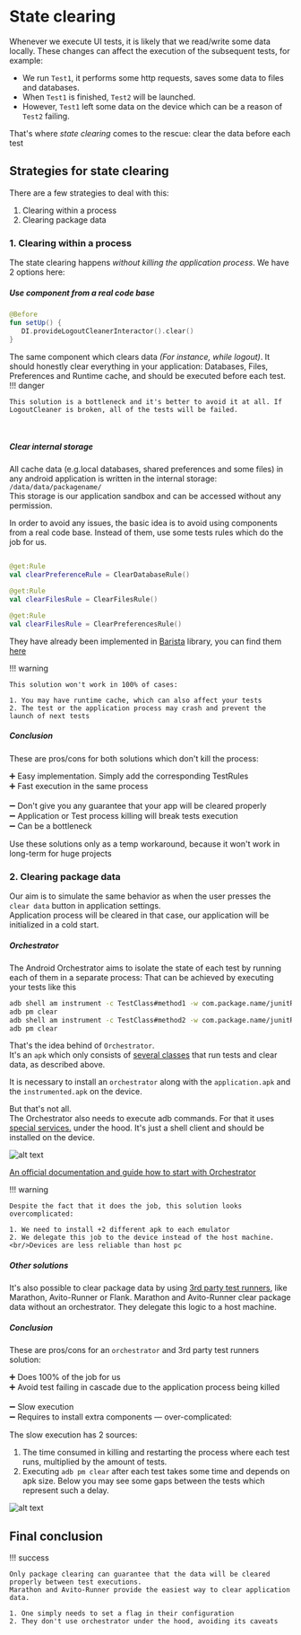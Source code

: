 # State clearing
Whenever we execute UI tests, it is likely that we read/write some data locally. 
These changes can affect the execution of the subsequent tests, for example:

* We run `Test1`, it performs some http requests, saves some data to files and databases.
* When `Test1` is finished, `Test2` will be launched.
* However, `Test1` left some data on the device which can be a reason of `Test2` failing.

That's where *state clearing* comes to the rescue: clear the data before each test

## Strategies for state clearing

There are a few strategies to deal with this:

1. Clearing within a process
2. Clearing package data

### 1. Clearing within a process

The state clearing happens *without killing the application process*. We have 2 options here:

##### Use component from a real code base <br/>

``` kotlin
@Before 
fun setUp() {
   DI.provideLogoutCleanerInteractor().clear() 
}
```

The same component which clears data _(For instance, while logout)_. It should honestly clear everything in your
application:
Databases, Files, Preferences and Runtime cache, and should be executed before each test.
!!! danger

    This solution is a bottleneck and it's better to avoid it at all. If LogoutCleaner is broken, all of the tests will be failed. 

<br/>

##### Clear internal storage  <br/>

All cache data (e.g.local databases, shared preferences and some files) in any android application is written in the internal storage: `/data/data/packagename/`
<br/>This storage is our application sandbox and can be accessed without any permission.

In order to avoid any issues, the basic idea is to avoid using components from a real code base. Instead of them, use some tests rules which do the job
for us.

```kotlin

@get:Rule 
val clearPreferenceRule = ClearDatabaseRule()

@get:Rule 
val clearFilesRule = ClearFilesRule()

@get:Rule 
val clearFilesRule = ClearPreferencesRule()

```

They have already been implemented in [Barista](https://github.com/AdevintaSpain/Barista/) library, you can find
them [here](https://github.com/AdevintaSpain/Barista/tree/master/library/src/main/java/com/adevinta/android/barista/rule/cleardata)

!!! warning

    This solution won't work in 100% of cases:

    1. You may have runtime cache, which can also affect your tests
    2. The test or the application process may crash and prevent the launch of next tests

##### Conclusion<br/>

These are pros/cons for both solutions which don't kill the process:

➕ Easy implementation. Simply add the corresponding TestRules<br/> 
➕ Fast execution in the same process<br/>
<br/>
➖ Don't give you any guarantee that your app will be cleared properly<br/>
➖ Application or Test process killing will break tests execution <br/>
➖ Can be a bottleneck<br/> 

Use these solutions only as a temp workaround, because it won't work in long-term for huge projects

### 2. Clearing package data

Our aim is to simulate the same behavior as when the user presses the `clear data` button in application settings.
<br/>Application process will be cleared in that case, our application will be initialized in a cold start.

##### Orchestrator

The Android Orchestrator aims to isolate the state of each test by running each of them in a separate process:
That can be achieved by executing your tests like this

```bash
adb shell am instrument -c TestClass#method1 -w com.package.name/junitRunnerClass
adb pm clear
adb shell am instrument -c TestClass#method2 -w com.package.name/junitRunnerClass
adb pm clear
```

That's the idea behind of `Orchestrator`.
<br/>
It's an `apk` which only consists of [several classes](https://github.com/android/android-test/tree/master/runner/android_test_orchestrator/java/androidx/test/orchestrator)
that run tests and clear data, as described above.

It is necessary to install an `orchestrator` along with the `application.apk` and the `instrumented.apk` on the device.

But that's not all.
<br/>
The Orchestrator also needs to execute adb commands. For that it uses [special services.](https://github.com/android/android-test/tree/master/services) under the hood.
It's just a shell client and should be installed on the device.

![alt text](../images/orchestrator.png "orchestrator and test-services")

[An official documentation and guide how to start with Orchestrator](https://developer.android.com/training/testing/junit-runner#using-android-test-orchestrator)

!!! warning

    Despite the fact that it does the job, this solution looks overcomplicated:

    1. We need to install +2 different apk to each emulator
    2. We delegate this job to the device instead of the host machine. 
    <br/>Devices are less reliable than host pc

##### Other solutions

It's also possible to clear package data by
using [3rd party test runners](https://android-ui-testing.github.io/Cookbook/practices/test_runners_review/), like
Marathon, Avito-Runner or Flank. Marathon and Avito-Runner clear package data without an orchestrator. They delegate
this logic to a host machine.

##### Conclusion<br/>

These are pros/cons for an `orchestrator` and 3rd party test runners solution:

➕ Does 100% of the job for us<br/>
➕ Avoid test failing in cascade due to the application process being killed<br/>
<br/>
➖ Slow execution <br/> 
➖ Requires to install extra components — over-complicated: <br/>

The slow execution has 2 sources:
1. The time consumed in killing and restarting the process where each test runs, multiplied by the amount of tests.
2. Executing `adb pm clear` after each test takes some time and depends on apk size. Below you may see some gaps between the tests which represent such a delay.

![alt text](../images/package_clear.png "ADB package clearing takes some time")


## Final conclusion
!!! success

    Only package clearing can guarantee that the data will be cleared properly between test executions.
    Marathon and Avito-Runner provide the easiest way to clear application data.

    1. One simply needs to set a flag in their configuration
    2. They don't use orchestrator under the hood, avoiding its caveats




    
    
